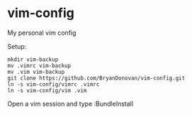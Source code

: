 vim-config
==========

My personal vim config

Setup:

    mkdir vim-backup
    mv .vimrc vim-backup
    mv .vim vim-backup
    git clone https://github.com/BryanDonovan/vim-config.git
    ln -s vim-config/vimrc .vimrc
    ln -s vim-config/vim .vim

Open a vim session and type :BundleInstall

